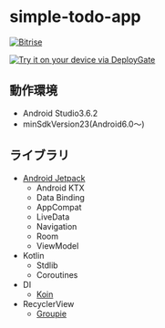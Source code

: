 # simple-todo-app
[![Bitrise](https://app.bitrise.io/app/2cba13180fe42440/status.svg?token=D3cf-dZmU7N0oJ2n5AGP6g&branch=master)](https://app.bitrise.io/app/2cba13180fe42440)

[<img src="https://dply.me/z7clcf/button/large" alt="Try it on your device via DeployGate">](https://dply.me/z7clcf#install)

## 動作環境
- Android Studio3.6.2
- minSdkVersion23(Android6.0〜)

## ライブラリ
- [Android Jetpack](https://developer.android.com/jetpack)
  - Android KTX
  - Data Binding
  - AppCompat
  - LiveData
  - Navigation
  - Room
  - ViewModel
- Kotlin
  - Stdlib
  - Coroutines
- DI
  - [Koin](https://github.com/InsertKoinIO/koin)
- RecyclerView
  - [Groupie](https://github.com/lisawray/groupie)

